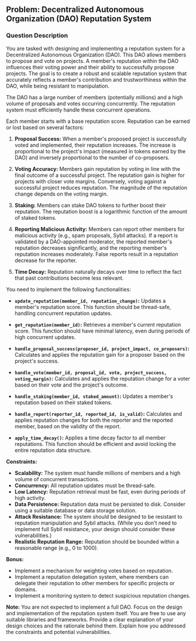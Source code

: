 ## Problem: Decentralized Autonomous Organization (DAO) Reputation System

### Question Description

You are tasked with designing and implementing a reputation system for a Decentralized Autonomous Organization (DAO). This DAO allows members to propose and vote on projects. A member's reputation within the DAO influences their voting power and their ability to successfully propose projects. The goal is to create a robust and scalable reputation system that accurately reflects a member's contribution and trustworthiness within the DAO, while being resistant to manipulation.

The DAO has a large number of members (potentially millions) and a high volume of proposals and votes occurring concurrently. The reputation system must efficiently handle these concurrent operations.

Each member starts with a base reputation score. Reputation can be earned or lost based on several factors:

1.  **Proposal Success:** When a member's proposed project is successfully voted and implemented, their reputation increases. The increase is proportional to the project's impact (measured in tokens earned by the DAO) and inversely proportional to the number of co-proposers.

2.  **Voting Accuracy:** Members gain reputation by voting in line with the final outcome of a successful project. The reputation gain is higher for projects with closer vote margins. Conversely, voting against a successful project reduces reputation. The magnitude of the reputation change depends on the voting margin.

3.  **Staking:** Members can stake DAO tokens to further boost their reputation. The reputation boost is a logarithmic function of the amount of staked tokens.

4.  **Reporting Malicious Activity:** Members can report other members for malicious activity (e.g., spam proposals, Sybil attacks). If a report is validated by a DAO-appointed moderator, the reported member's reputation decreases significantly, and the reporting member's reputation increases moderately. False reports result in a reputation decrease for the reporter.

5. **Time Decay:** Reputation naturally decays over time to reflect the fact that past contributions become less relevant.

You need to implement the following functionalities:

*   **`update_reputation(member_id, reputation_change)`:** Updates a member's reputation score. This function should be thread-safe, handling concurrent reputation updates.

*   **`get_reputation(member_id)`:** Retrieves a member's current reputation score. This function should have minimal latency, even during periods of high concurrent updates.

*   **`handle_proposal_success(proposer_id, project_impact, co_proposers)`:** Calculates and applies the reputation gain for a proposer based on the project's success.

*   **`handle_vote(member_id, proposal_id, vote, project_success, voting_margin)`:** Calculates and applies the reputation change for a voter based on their vote and the project's outcome.

*   **`handle_staking(member_id, staked_amount)`:** Updates a member's reputation based on their staked tokens.

*   **`handle_report(reporter_id, reported_id, is_valid)`:** Calculates and applies reputation changes for both the reporter and the reported member, based on the validity of the report.

*   **`apply_time_decay()`:** Applies a time decay factor to all member reputations. This function should be efficient and avoid locking the entire reputation data structure.

**Constraints:**

*   **Scalability:** The system must handle millions of members and a high volume of concurrent transactions.
*   **Concurrency:** All reputation updates must be thread-safe.
*   **Low Latency:** Reputation retrieval must be fast, even during periods of high activity.
*   **Data Persistence:** Reputation data must be persisted to disk. Consider using a suitable database or data storage solution.
*   **Attack Resistance:** The system should be designed to be resistant to reputation manipulation and Sybil attacks. (While you don't need to implement full Sybil resistance, your design should consider these vulnerabilities.)
*   **Realistic Reputation Range:** Reputation should be bounded within a reasonable range (e.g., 0 to 1000).

**Bonus:**

*   Implement a mechanism for weighting votes based on reputation.
*   Implement a reputation delegation system, where members can delegate their reputation to other members for specific projects or domains.
*   Implement a monitoring system to detect suspicious reputation changes.

**Note:** You are not expected to implement a full DAO. Focus on the design and implementation of the reputation system itself. You are free to use any suitable libraries and frameworks. Provide a clear explanation of your design choices and the rationale behind them. Explain how you addressed the constraints and potential vulnerabilities.
